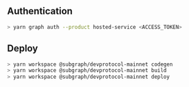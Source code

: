 ## Authentication

```bash
> yarn graph auth --product hosted-service <ACCESS_TOKEN>
```

## Deploy

```bash
> yarn workspace @subgraph/devprotocol-mainnet codegen
> yarn workspace @subgraph/devprotocol-mainnet build
> yarn workspace @subgraph/devprotocol-mainnet deploy
```

